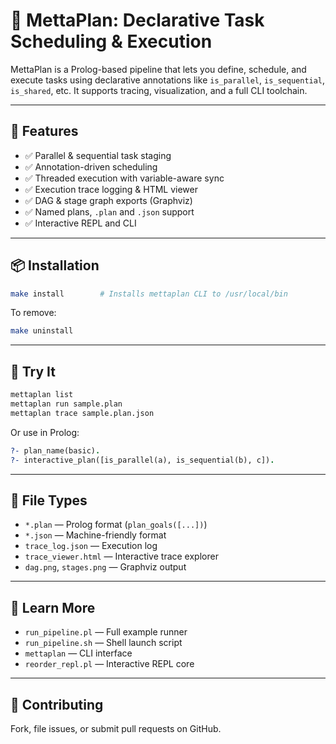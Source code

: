 
# 🧠 MettaPlan: Declarative Task Scheduling & Execution

MettaPlan is a Prolog-based pipeline that lets you define, schedule, and execute tasks using declarative annotations like `is_parallel`, `is_sequential`, `is_shared`, etc. It supports tracing, visualization, and a full CLI toolchain.

---

## 🚀 Features

- ✅ Parallel & sequential task staging
- ✅ Annotation-driven scheduling
- ✅ Threaded execution with variable-aware sync
- ✅ Execution trace logging & HTML viewer
- ✅ DAG & stage graph exports (Graphviz)
- ✅ Named plans, `.plan` and `.json` support
- ✅ Interactive REPL and CLI

---

## 📦 Installation

```bash
make install        # Installs mettaplan CLI to /usr/local/bin
```

To remove:

```bash
make uninstall
```

---

## 🧪 Try It

```bash
mettaplan list
mettaplan run sample.plan
mettaplan trace sample.plan.json
```

Or use in Prolog:

```prolog
?- plan_name(basic).
?- interactive_plan([is_parallel(a), is_sequential(b), c]).
```

---

## 📄 File Types

- `*.plan` — Prolog format (`plan_goals([...])`)
- `*.json` — Machine-friendly format
- `trace_log.json` — Execution log
- `trace_viewer.html` — Interactive trace explorer
- `dag.png`, `stages.png` — Graphviz output

---

## 🧠 Learn More

- `run_pipeline.pl` — Full example runner
- `run_pipeline.sh` — Shell launch script
- `mettaplan` — CLI interface
- `reorder_repl.pl` — Interactive REPL core

---

## 📁 Contributing

Fork, file issues, or submit pull requests on GitHub.
